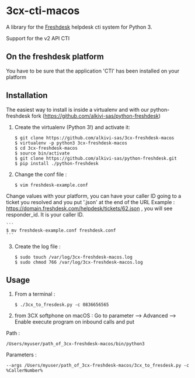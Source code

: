 # 3cx-cti-macos

A library for the [Freshdesk](http://freshdesk.com/) helpdesk cti system for Python 3.

Support for the v2 API CTI

## On the freshdesk platform
You have to be sure that the application 'CTI' has been installed on your platform

## Installation

The easiest way to install is inside a virtualenv and with our python-freshdesk fork (https://github.com/alkivi-sas/python-freshdesk)

1. Create the virtualenv (Python 3!) and activate it:

    ```
    $ git clone https://github.com/alkivi-sas/3cx-freshdesk-macos
    $ virtualenv -p python3 3cx-freshdesk-macos
    $ cd 3cx-freshdesk-macos
    $ source bin/activate
    $ git clone https://github.com/alkivi-sas/python-freshdesk.git
    $ pip install ./python-freshdesk
    ```

2. Change the conf file :

    ```
    $ vim freshdesk-example.conf
    ```
Change values with your platform, you can have your caller ID going to a ticket you resolved and you put '.json' at the end of the URL
Example :  https://domain.freshdesk.com/helpdesk/tickets/62.json , you will see responder_id. It is your caller ID.

    ```
    $ mv freshdesk-example.conf freshdesk.conf
    ```
3. Create the log file :

    ```
    $ sudo touch /var/log/3cx-freshdesk-macos.log
    $ sudo chmod 766 /var/log/3cx-freshdesk-macos.log
    ```

## Usage
1. From a terminal :

   ```
   $ ./3cx_to_fresdesk.py -c 0836656565
   ```
2. from 3CX softphone on macOS :
Go to parameter --> Advanced --> Enable execute program on inbound calls and put

Path :
   ```
   /Users/myuser/path_of_3cx-freshdesk-macos/bin/python3
   ```     
Parameters :
   ```
   --args /Users/myuser/path_of_3cx-freshdesk-macos/3cx_to_fresdesk.py -c %CallerNumber%
   ```  
